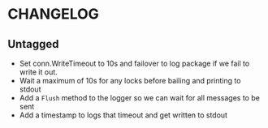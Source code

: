 # CHANGELOG

## Untagged

 - Set conn.WriteTimeout to 10s and failover to log package if we fail to write it out.
 - Wait a maximum of 10s for any locks before bailing and printing to stdout
 - Add a `Flush` method to the logger so we can wait for all messages to be sent
 - Add a timestamp to logs that timeout and get written to stdout